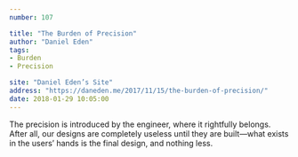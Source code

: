 ```yaml
---
number: 107

title: "The Burden of Precision"
author: "Daniel Eden"
tags:
- Burden
- Precision

site: "Daniel Eden’s Site"
address: "https://daneden.me/2017/11/15/the-burden-of-precision/"
date: 2018-01-29 10:05:00
---
```


The precision is introduced by the engineer, where it rightfully belongs. After all, our designs are completely useless until they are built—what exists in the users’ hands is the final design, and nothing less.
